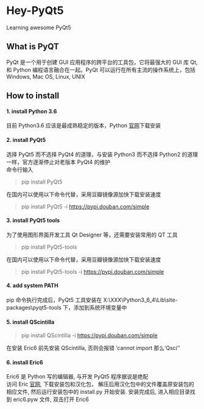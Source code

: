 # Hey-PyQt5
Learning awesome PyQt5

## What is PyQT
PyQt 是一个用于创建 GUI 应用程序的跨平台的工具包，它将最强大的 GUI 库 Qt, 和 Python 编程语言融合在一起。PyQt 可以运行在所有主流的操作系统上，包括 Windows, Mac OS, Linux, UNIX

## How to install

#### 1. install Python 3.6  
目前 Python3.6 应该是最成熟稳定的版本，Python [官网](https://www.python.org/downloads/)下载安装  
#### 2. install PyQt5
选择 PyQt5 而不选择 PyQt4 的道理，与安装 Python3 而不选择 Python2 的道理一样，官方逐渐停止对老版本 PyQt4 的维护  
命令行输入
> pip install PyQt5

在国内可以使用以下命令代替，采用豆瓣镜像源加快下载安装速度  

> pip install PyQt5 -i https://pypi.douban.com/simple  
#### 3. install PyQt5 tools
为了使用图形界面开发工具 Qt Designer 等，还需要安装常用的 QT 工具
> pip install PyQt5-tools  

在国内可以使用以下命令代替，采用豆瓣镜像源加快下载安装速度  

> pip install PyQt5-tools -i https://pypi.douban.com/simple  
#### 4. add system PATH
pip 命令执行完成后，PyQt5 工具安装在 X:\XXX\Python3_6_4\Lib\site-packages\pyqt5-tools 下，添加到系统环境变量中  

#### 5. install QScintilla
> pip install QScintilla -i https://pypi.douban.com/simple  

在安装 Eric6 前先安装 QScintilla, 否则会报错 ‘cannot import 那么‘Qsci’’  

#### 6. install Eric6
Eric6 是 Python 写的编辑器, 与开发 PyQt5 程序据说是绝配  
访问 Eric [官网](https://sourceforge.net/projects/eric-ide/files/eric6/stable/), 下载安装包和汉化包， 解压后用汉化包中的文件覆盖原安装包的相应文件, 然后运行安装包中的 install.py 开始安装. 安装完成后, 进入相应目录找到 eric6.pyw 文件, 双击打开 Eric6  
